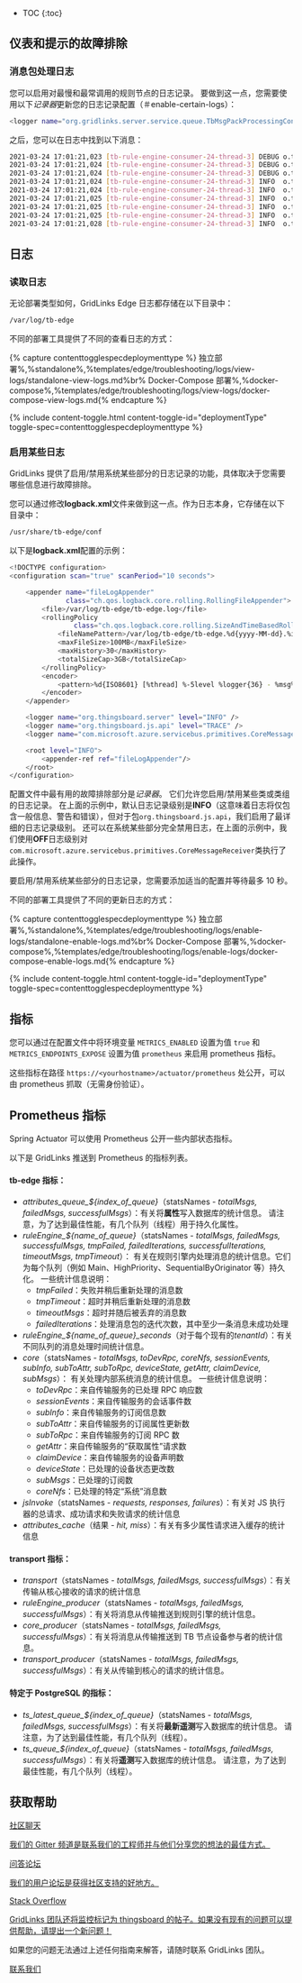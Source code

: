 * TOC
{:toc}


## 仪表和提示的故障排除

### 消息包处理日志

您可以启用对最慢和最常调用的规则节点的日志记录。
要做到这一点，您需要使用以下<i>记录器</i>更新您的日志记录配置（＃enable-certain-logs）：

```bash
<logger name="org.gridlinks.server.service.queue.TbMsgPackProcessingContext" level="DEBUG" />
```

之后，您可以在日志中找到以下消息：

```bash
2021-03-24 17:01:21,023 [tb-rule-engine-consumer-24-thread-3] DEBUG o.t.s.s.q.TbMsgPackProcessingContext - Top Rule Nodes by max execution time:
2021-03-24 17:01:21,024 [tb-rule-engine-consumer-24-thread-3] DEBUG o.t.s.s.q.TbMsgPackProcessingContext - [Main][3f740670-8cc0-11eb-bcd9-d343878c0c7f] max execution time: 1102. [RuleChain: Thermostat|RuleNode: Device Profile Node(3f740670-8cc0-11eb-bcd9-d343878c0c7f)]
2021-03-24 17:01:21,024 [tb-rule-engine-consumer-24-thread-3] DEBUG o.t.s.s.q.TbMsgPackProcessingContext - [Main][3f6debf0-8cc0-11eb-bcd9-d343878c0c7f] max execution time: 1. [RuleChain: Thermostat|RuleNode: Message Type Switch(3f6debf0-8cc0-11eb-bcd9-d343878c0c7f)]
2021-03-24 17:01:21,024 [tb-rule-engine-consumer-24-thread-3] INFO  o.t.s.s.q.TbMsgPackProcessingContext - Top Rule Nodes by avg execution time:
2021-03-24 17:01:21,024 [tb-rule-engine-consumer-24-thread-3] INFO  o.t.s.s.q.TbMsgPackProcessingContext - [Main][3f740670-8cc0-11eb-bcd9-d343878c0c7f] avg execution time: 604.0. [RuleChain: Thermostat|RuleNode: Device Profile Node(3f740670-8cc0-11eb-bcd9-d343878c0c7f)]
2021-03-24 17:01:21,025 [tb-rule-engine-consumer-24-thread-3] INFO  o.t.s.s.q.TbMsgPackProcessingContext - [Main][3f6debf0-8cc0-11eb-bcd9-d343878c0c7f] avg execution time: 1.0. [RuleChain: Thermostat|RuleNode: Message Type Switch(3f6debf0-8cc0-11eb-bcd9-d343878c0c7f)]
2021-03-24 17:01:21,025 [tb-rule-engine-consumer-24-thread-3] INFO  o.t.s.s.q.TbMsgPackProcessingContext - Top Rule Nodes by execution count:
2021-03-24 17:01:21,025 [tb-rule-engine-consumer-24-thread-3] INFO  o.t.s.s.q.TbMsgPackProcessingContext - [Main][3f740670-8cc0-11eb-bcd9-d343878c0c7f] execution count: 2. [RuleChain: Thermostat|RuleNode: Device Profile Node(3f740670-8cc0-11eb-bcd9-d343878c0c7f)]
2021-03-24 17:01:21,028 [tb-rule-engine-consumer-24-thread-3] INFO  o.t.s.s.q.TbMsgPackProcessingContext - [Main][3f6debf0-8cc0-11eb-bcd9-d343878c0c7f] execution count: 1. [RuleChain: Thermostat|RuleNode: Message Type Switch(3f6debf0-8cc0-11eb-bcd9-d343878c0c7f)]
```

## 日志

### 读取日志

无论部署类型如何，GridLinks Edge 日志都存储在以下目录中：

```bash
/var/log/tb-edge
```

不同的部署工具提供了不同的查看日志的方式：

{% capture contenttogglespecdeploymenttype %}
独立部署%,%standalone%,%templates/edge/troubleshooting/logs/view-logs/standalone-view-logs.md%br%
Docker-Compose 部署%,%docker-compose%,%templates/edge/troubleshooting/logs/view-logs/docker-compose-view-logs.md{% endcapture %}

{% include content-toggle.html content-toggle-id="deploymentType" toggle-spec=contenttogglespecdeploymenttype %}


### 启用某些日志

GridLinks 提供了启用/禁用系统某些部分的日志记录的功能，具体取决于您需要哪些信息进行故障排除。

您可以通过修改<b>logback.xml</b>文件来做到这一点。作为日志本身，它存储在以下目录中：

```bash
/usr/share/tb-edge/conf
```

以下是<b>logback.xml</b>配置的示例：

```bash
<!DOCTYPE configuration>
<configuration scan="true" scanPeriod="10 seconds">

    <appender name="fileLogAppender"
              class="ch.qos.logback.core.rolling.RollingFileAppender">
        <file>/var/log/tb-edge/tb-edge.log</file>
        <rollingPolicy
                class="ch.qos.logback.core.rolling.SizeAndTimeBasedRollingPolicy">
            <fileNamePattern>/var/log/tb-edge/tb-edge.%d{yyyy-MM-dd}.%i.log</fileNamePattern>
            <maxFileSize>100MB</maxFileSize>
            <maxHistory>30</maxHistory>
            <totalSizeCap>3GB</totalSizeCap>
        </rollingPolicy>
        <encoder>
            <pattern>%d{ISO8601} [%thread] %-5level %logger{36} - %msg%n</pattern>
        </encoder>
    </appender>

    <logger name="org.thingsboard.server" level="INFO" />
    <logger name="org.thingsboard.js.api" level="TRACE" />
    <logger name="com.microsoft.azure.servicebus.primitives.CoreMessageReceiver" level="OFF" />

    <root level="INFO">
        <appender-ref ref="fileLogAppender"/>
    </root>
</configuration>
```

配置文件中最有用的故障排除部分是<i>记录器</i>。
它们允许您启用/禁用某些类或类组的日志记录。
在上面的示例中，默认日志记录级别是<b>INFO</b>（这意味着日志将仅包含一般信息、警告和错误），但对于包<code>org.thingsboard.js.api</code>，我们启用了最详细的日志记录级别。
还可以在系统某些部分完全禁用日志，在上面的示例中，我们使用<b>OFF</b>日志级别对<code>com.microsoft.azure.servicebus.primitives.CoreMessageReceiver</code>类执行了此操作。

要启用/禁用系统某些部分的日志记录，您需要添加适当的<code></logger></code>配置并等待最多 10 秒。

不同的部署工具提供了不同的更新日志的方式：

{% capture contenttogglespecdeploymenttype %}
独立部署%,%standalone%,%templates/edge/troubleshooting/logs/enable-logs/standalone-enable-logs.md%br%
Docker-Compose 部署%,%docker-compose%,%templates/edge/troubleshooting/logs/enable-logs/docker-compose-enable-logs.md{% endcapture %}

{% include content-toggle.html content-toggle-id="deploymentType" toggle-spec=contenttogglespecdeploymenttype %}

## 指标

您可以通过在配置文件中将环境变量 `METRICS_ENABLED` 设置为值 `true` 和 `METRICS_ENDPOINTS_EXPOSE` 设置为值 `prometheus` 来启用 prometheus 指标。

这些指标在路径 `https://<yourhostname>/actuator/prometheus` 处公开，可以由 prometheus 抓取（无需身份验证）。

## Prometheus 指标

Spring Actuator 可以使用 Prometheus 公开一些内部状态指标。

以下是 GridLinks 推送到 Prometheus 的指标列表。

#### <b>tb-edge</b> 指标：
- <i>attributes_queue_${index_of_queue}</i>（statsNames - <i>totalMsgs, failedMsgs, successfulMsgs</i>）：有关将<b>属性</b>写入数据库的统计信息。
  请注意，为了达到最佳性能，有几个队列（线程）用于持久化属性。
- <i>ruleEngine_${name_of_queue}</i>（statsNames - <i>totalMsgs, failedMsgs, successfulMsgs, tmpFailed, failedIterations, successfulIterations, timeoutMsgs, tmpTimeout</i>）：
  有关在规则引擎内处理消息的统计信息。它们为每个队列（例如 Main、HighPriority、SequentialByOriginator 等）持久化。
  一些统计信息说明：
    - <i>tmpFailed</i>：失败并稍后重新处理的消息数
    - <i>tmpTimeout</i>：超时并稍后重新处理的消息数
    - <i>timeoutMsgs</i>：超时并随后被丢弃的消息数
    - <i>failedIterations</i>：处理消息包的迭代次数，其中至少一条消息未成功处理
- <i>ruleEngine_${name_of_queue}_seconds</i>（对于每个现有的<i>tenantId</i>）：有关不同队列的消息处理时间统计信息。
- <i>core</i>（statsNames - <i>totalMsgs, toDevRpc, coreNfs, sessionEvents, subInfo, subToAttr, subToRpc, deviceState, getAttr, claimDevice, subMsgs</i>）：
  有关处理内部系统消息的统计信息。
  一些统计信息说明：
    - <i>toDevRpc</i>：来自传输服务的已处理 RPC 响应数
    - <i>sessionEvents</i>：来自传输服务的会话事件数
    - <i>subInfo</i>：来自传输服务的订阅信息数
    - <i>subToAttr</i>：来自传输服务的订阅属性更新数
    - <i>subToRpc</i>：来自传输服务的订阅 RPC 数
    - <i>getAttr</i>：来自传输服务的“获取属性”请求数
    - <i>claimDevice</i>：来自传输服务的设备声明数
    - <i>deviceState</i>：已处理的设备状态更改数
    - <i>subMsgs</i>：已处理的订阅数
    - <i>coreNfs</i>：已处理的特定“系统”消息数
- <i>jsInvoke</i>（statsNames - <i>requests, responses, failures</i>）：有关对 JS 执行器的总请求、成功请求和失败请求的统计信息
- <i>attributes_cache</i>（结果 - <i>hit, miss</i>）：有关有多少属性请求进入缓存的统计信息


#### <b>transport</b> 指标：
- <i>transport</i>（statsNames - <i>totalMsgs, failedMsgs, successfulMsgs</i>）：有关传输从核心接收的请求的统计信息
- <i>ruleEngine_producer</i>（statsNames - <i>totalMsgs, failedMsgs, successfulMsgs</i>）：有关将消息从传输推送到规则引擎的统计信息。
- <i>core_producer</i>（statsNames - <i>totalMsgs, failedMsgs, successfulMsgs</i>）：有关将消息从传输推送到 TB 节点设备参与者的统计信息。
- <i>transport_producer</i>（statsNames - <i>totalMsgs, failedMsgs, successfulMsgs</i>）：有关从传输到核心的请求的统计信息。


#### 特定于 PostgreSQL 的指标：
- <i>ts_latest_queue_${index_of_queue}</i>（statsNames - <i>totalMsgs, failedMsgs, successfulMsgs</i>）：有关将<b>最新遥测</b>写入数据库的统计信息。
  请注意，为了达到最佳性能，有几个队列（线程）。
- <i>ts_queue_${index_of_queue}</i>（statsNames - <i>totalMsgs, failedMsgs, successfulMsgs</i>）：有关将<b>遥测</b>写入数据库的统计信息。
  请注意，为了达到最佳性能，有几个队列（线程）。

## 获取帮助

<section id="talkToUs">
    <div id="gettingHelp">
        <a href="https://app.gitter.im/#/room/#thingsboard_chat:gitter.im">
            <span class="phrase-heading">社区聊天</span>
            <p>我们的 Gitter 频道是联系我们的工程师并与他们分享您的想法的最佳方式。</p>
        </a>
        <a href="https://groups.google.com/forum/#!forum/thingsboard">
            <span class="phrase-heading">问答论坛</span>
            <p>我们的用户论坛是获得社区支持的好地方。</p>
        </a>
        <a href="https://stackoverflow.com/questions/tagged/thingsboard">
            <span class="phrase-heading">Stack Overflow</span>
            <p>GridLinks 团队还将监控标记为 thingsboard 的帖子。如果没有现有的问题可以提供帮助，请提出一个新问题！</p>
        </a>
    </div>
</section>

如果您的问题无法通过上述任何指南来解答，请随时联系 GridLinks 团队。

<a class="button" href="/docs/contact-us/">联系我们</a>